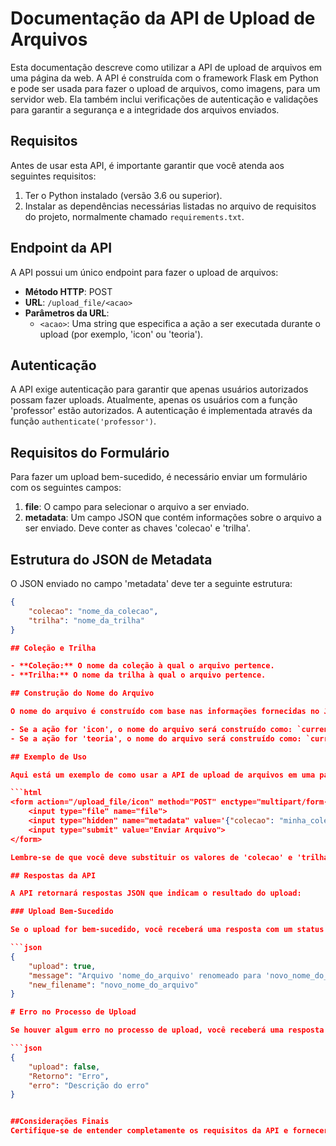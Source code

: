 # Documentação da API de Upload de Arquivos

Esta documentação descreve como utilizar a API de upload de arquivos em uma página da web. A API é construída com o framework Flask em Python e pode ser usada para fazer o upload de arquivos, como imagens, para um servidor web. Ela também inclui verificações de autenticação e validações para garantir a segurança e a integridade dos arquivos enviados.

## Requisitos

Antes de usar esta API, é importante garantir que você atenda aos seguintes requisitos:

1. Ter o Python instalado (versão 3.6 ou superior).
2. Instalar as dependências necessárias listadas no arquivo de requisitos do projeto, normalmente chamado `requirements.txt`.

## Endpoint da API

A API possui um único endpoint para fazer o upload de arquivos:

- **Método HTTP**: POST
- **URL**: `/upload_file/<acao>`
- **Parâmetros da URL**:
  - `<acao>`: Uma string que especifica a ação a ser executada durante o upload (por exemplo, 'icon' ou 'teoria').

## Autenticação

A API exige autenticação para garantir que apenas usuários autorizados possam fazer uploads. Atualmente, apenas os usuários com a função 'professor' estão autorizados. A autenticação é implementada através da função `authenticate('professor')`.

## Requisitos do Formulário

Para fazer um upload bem-sucedido, é necessário enviar um formulário com os seguintes campos:

1. **file**: O campo para selecionar o arquivo a ser enviado.
2. **metadata**: Um campo JSON que contém informações sobre o arquivo a ser enviado. Deve conter as chaves 'colecao' e 'trilha'.

## Estrutura do JSON de Metadata

O JSON enviado no campo 'metadata' deve ter a seguinte estrutura:

```json
{
    "colecao": "nome_da_colecao",
    "trilha": "nome_da_trilha"
}

## Coleção e Trilha

- **Coleção:** O nome da coleção à qual o arquivo pertence.
- **Trilha:** O nome da trilha à qual o arquivo pertence.

## Construção do Nome do Arquivo

O nome do arquivo é construído com base nas informações fornecidas no JSON de metadata e na ação especificada na URL.

- Se a ação for 'icon', o nome do arquivo será construído como: `current_user.turma/colecao/trilha/icon.extensao`.
- Se a ação for 'teoria', o nome do arquivo será construído como: `current_user.turma/colecao/trilha/teoria/<número_do_arquivo>.extensao`. O número do arquivo é incrementado automaticamente.

## Exemplo de Uso

Aqui está um exemplo de como usar a API de upload de arquivos em uma página da web:

```html
<form action="/upload_file/icon" method="POST" enctype="multipart/form-data">
    <input type="file" name="file">
    <input type="hidden" name="metadata" value='{"colecao": "minha_colecao", "trilha": "minha_trilha"}'>
    <input type="submit" value="Enviar Arquivo">
</form>

Lembre-se de que você deve substituir os valores de 'colecao' e 'trilha' com os nomes apropriados para o seu caso de uso.

## Respostas da API

A API retornará respostas JSON que indicam o resultado do upload:

### Upload Bem-Sucedido

Se o upload for bem-sucedido, você receberá uma resposta com um status HTTP 200 e uma mensagem de sucesso, juntamente com o novo nome do arquivo.

```json
{
    "upload": true,
    "message": "Arquivo 'nome_do_arquivo' renomeado para 'novo_nome_do_arquivo' e salvo com sucesso!",
    "new_filename": "novo_nome_do_arquivo"
}

# Erro no Processo de Upload

Se houver algum erro no processo de upload, você receberá uma resposta com um status HTTP 400 e uma mensagem de erro.

```json
{
    "upload": false,
    "Retorno": "Erro",
    "erro": "Descrição do erro"
}


##Considerações Finais
Certifique-se de entender completamente os requisitos da API e fornecer as informações necessárias no formulário para que o upload funcione corretamente. Além disso, lembre-se de implementar a lógica de autenticação apropriada para proteger seus uploads contra acesso não autorizado.

